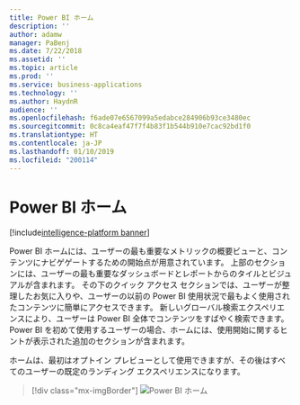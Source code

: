 ```yaml
---
title: Power BI ホーム
description: ''
author: adamw
manager: PaBenj
ms.date: 7/22/2018
ms.assetid: ''
ms.topic: article
ms.prod: ''
ms.service: business-applications
ms.technology: ''
ms.author: HaydnR
audience: ''
ms.openlocfilehash: f6ade07e6567099a5edabce284906b93ce3480ec
ms.sourcegitcommit: 0c8ca4eaf47f7f4b83f1b544b910e7cac92bd1f0
ms.translationtype: HT
ms.contentlocale: ja-JP
ms.lasthandoff: 01/10/2019
ms.locfileid: "200114"
---
```

# <a name="power-bi-home"></a>Power BI ホーム

[!include[intelligence-platform banner](../../includes/intelligence-platform.md)]



Power BI ホームには、ユーザーの最も重要なメトリックの概要ビューと、コンテンツにナビゲゲートするための開始点が用意されています。 上部のセクションには、ユーザーの最も重要なダッシュボードとレポートからのタイルとビジュアルが含まれます。 その下のクイック アクセス セクションでは、ユーザーが整理したお気に入りや、ユーザーの以前の Power BI 使用状況で最もよく使用されたコンテンツに簡単にアクセスできます。 新しいグローバル検索エクスペリエンスにより、ユーザーは Power BI 全体でコンテンツをすばやく検索できます。 Power BI を初めて使用するユーザーの場合、ホームには、使用開始に関するヒントが表示された追加のセクションが含まれます。

ホームは、最初はオプトイン プレビューとして使用できますが、その後はすべてのユーザーの既定のランディング エクスペリエンスになります。

> [!div class="mx-imgBorder"]
> ![](media/power-bi-home.png "Power BI ホーム")
